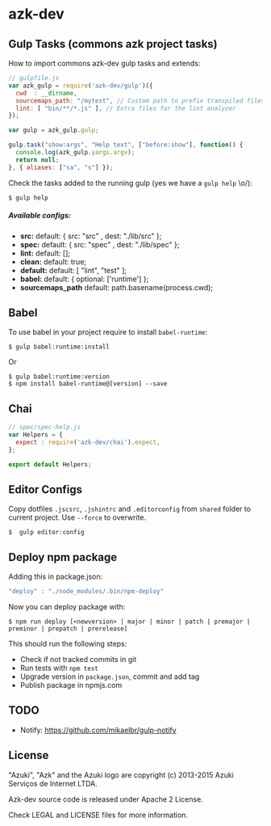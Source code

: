 # azk-dev

## Gulp Tasks (commons azk project tasks)

How to import commons azk-dev gulp tasks and extends:

```js
// gulpfile.js
var azk_gulp = require('azk-dev/gulp')({
  cwd  : __dirname,
  sourcemaps_path: "/mytest", // Custom path to prefix transpiled files
  lint: [ "bin/**/*.js" ], // Extra files for the lint analyzer
});

var gulp = azk_gulp.gulp;

gulp.task("show:args", "Help text", ["before:show"], function() {
  console.log(azk_gulp.yargs.argv);
  return null;
}, { aliases: ["sa", "s"] });
```

Check the tasks added to the running gulp (yes we have a `gulp help` \o/):

```shel
$ gulp help
```

##### Available configs:

- **src:**     default: { src: "src"  , dest: "./lib/src" };
- **spec:**    default: { src: "spec" , dest: "./lib/spec" };
- **lint:**    default: [];
- **clean:**   default: true;
- **default:** default: [ "lint", "test" ];
- **babel:**   default: { optional: ['runtime'] };
- **sourcemaps_path** default: path.basename(process.cwd);

## Babel

To use babel in your project require to install `babel-runtime`:

```shell
$ gulp babel:runtime:install
```

Or

```shell
$ gulp babel:runtime:version
$ npm install babel-runtime@[version] --save
```

## Chai

```js
// spec/spec-help.js
var Helpers = {
  expect : require('azk-dev/chai').expect,
};

export default Helpers;
```

## Editor Configs

Copy dotfiles `.jscsrc`, `.jshintrc` and `.editorconfig` from `shared` folder to current project. Use `--force` to overwrite.

```shell
$  gulp editor:config
```

## Deploy npm package

Adding this in package.json:

```js
"deploy" : "./node_modules/.bin/npm-deploy"
```

Now you can deploy package with:

```shell
$ npm run deploy [<newversion> | major | minor | patch | premajor | preminor | prepatch | prerelease]
```

This should run the following steps:

  - Check if not tracked commits in git
  - Run tests with `npm test`
  - Upgrade version in `package.json`, commit and add tag
  - Publish package in npmjs.com

## TODO

- Notify: https://github.com/mikaelbr/gulp-notify

## License

"Azuki", "Azk" and the Azuki logo are copyright (c) 2013-2015 Azuki Serviços de Internet LTDA.

Azk-dev source code is released under Apache 2 License.

Check LEGAL and LICENSE files for more information.
